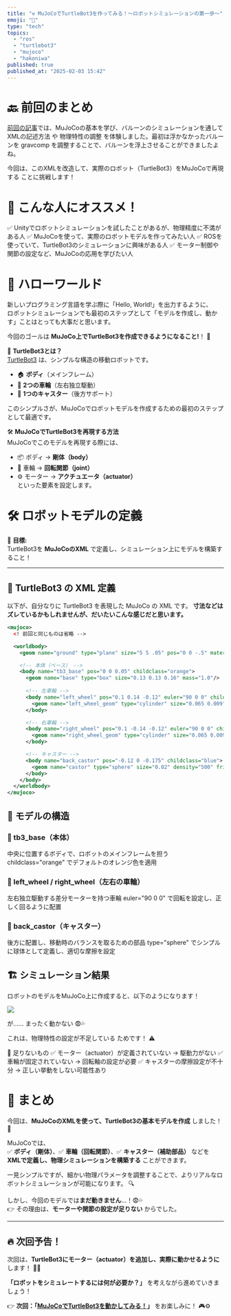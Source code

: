 ```yaml
---
title: "⚒️ MuJoCoでTurtleBot3を作ってみる！～ロボットシミュレーションの第一歩～"
emoji: "🙌"
type: "tech"
topics:
  - "ros"
  - "turtlebot3"
  - "mujoco"
  - "hakoniwa"
published: true
published_at: "2025-02-03 15:42"
---
```


# 🔙 前回のまとめ

[前回の記事](https://zenn.dev/kanetugu2022/articles/mujoco-intro)では、MuJoCoの基本を学び、バルーンのシミュレーションを通して XMLの記述方法 や 物理特性の調整 を体験しました。最初は浮かなかったバルーンを gravcomp を調整することで、バルーンを浮上させることができましたよね。

今回は、このXMLを改造して、実際のロボット（TurtleBot3）をMuJoCoで再現する ことに挑戦します！

# 🎯 こんな人にオススメ！
✅ Unityでロボットシミュレーションを試したことがあるが、物理精度に不満がある人
✅ MuJoCoを使って、実際のロボットモデルを作ってみたい人
✅ ROSを使っていて、TurtleBot3のシミュレーションに興味がある人
✅ モーター制御や関節の設定など、MuJoCoの応用を学びたい人

# 🚀 ハローワールド
新しいプログラミング言語を学ぶ際に「Hello, World!」を出力するように、  
ロボットシミュレーションでも最初のステップとして「モデルを作成し、動かす」ことはとっても大事だと思います。

今回のゴールは **MuJoCo上でTurtleBot3を作成できるようになること!**！ 🎯

🐢 **TurtleBot3とは？**  
[TurtleBot3](https://e-shop.robotis.co.jp/list.php?c_id=93) は、シンプルな構造の移動ロボットです。  
- 🏠 **ボディ**（メインフレーム）  
- 🔄 **2つの車輪**（左右独立駆動）  
- 🎱 **1つのキャスター**（後方サポート）  

このシンプルさが、MuJoCoでロボットモデルを作成するための最初のステップとして最適です。

🛠 **MuJoCoでTurtleBot3を再現する方法**  
MuJoCoでこのモデルを再現する際には、  
- 📦 ボディ → **剛体（body）**  
- 🔄 車輪 → **回転関節（joint）**  
- ⚙️ モーター → **アクチュエータ（actuator）**  
といった要素を設定します。

# 🛠 ロボットモデルの定義

🎯 **目標:**  
TurtleBot3を **MuJoCoのXML** で定義し、シミュレーション上にモデルを構築すること！  

---

## 📝 **TurtleBot3 の XML 定義**
以下が、自分なりに TurtleBot3 を表現した MuJoCo の XML です。
**寸法などはズレているかもしれませんが、だいたいこんな感じだと思います。**

```xml
<mujoco>
  <! 前回と同じものは省略 -->

  <worldbody>
    <geom name="ground" type="plane" size="5 5 .05" pos="0 0 -.5" material="grid"/>

    <!-- 本体（ベース） -->
    <body name="tb3_base" pos="0 0 0.05" childclass="orange">
      <geom name="base" type="box" size="0.13 0.13 0.16" mass="1.0"/>
      
      <!-- 左車輪 -->
      <body name="left_wheel" pos="0.1 0.14 -0.12" euler="90 0 0" childclass="pink">
        <geom name="left_wheel_geom" type="cylinder" size="0.065 0.009" density="500" friction="1.1"/>
      </body>

      <!-- 右車輪 -->
      <body name="right_wheel" pos="0.1 -0.14 -0.12" euler="90 0 0" childclass="green">
        <geom name="right_wheel_geom" type="cylinder" size="0.065 0.009" density="500" friction="1.1"/>
      </body>

      <!-- キャスター -->
      <body name="back_castor" pos="-0.12 0 -0.175" childclass="blue">
        <geom name="castor" type="sphere" size="0.02" density="500" friction="0.5"/>
      </body>
    </body>
  </worldbody>
</mujoco>
```

## 📌 モデルの構造
### 🔹 tb3_base（本体）

中央に位置するボディで、ロボットのメインフレームを担う
childclass="orange" でデフォルトのオレンジ色を適用

### 🔹 left_wheel / right_wheel（左右の車輪）

左右独立駆動する差分モーターを持つ車輪
euler="90 0 0" で回転を設定し、正しく回るように配置

### 🔹 back_castor（キャスター）

後方に配置し、移動時のバランスを取るための部品
type="sphere" でシンプルに球体として定義し、適切な摩擦を設定

## 🏗 シミュレーション結果

ロボットのモデルをMuJoCo上に作成すると、以下のようになります！

![](https://storage.googleapis.com/zenn-user-upload/8e3bb117a766-20250202.png)

が…… まったく動かない 😨💦

これは、物理特性の設定が不足している ためです！ ⚠️

🚨 足りないもの
✅ モーター（actuator）が定義されていない → 駆動力がない
✅ 車輪が固定されていない → 回転軸の設定が必要
✅ キャスターの摩擦設定が不十分 → 正しい挙動をしない可能性あり


# **📝 まとめ**
今回は、**MuJoCoのXMLを使って、TurtleBot3の基本モデルを作成** しました！ 🚀  

MuJoCoでは、  
✅ **ボディ（剛体）**、✅ **車輪（回転関節）**、✅ **キャスター（補助部品）** などを  
**XMLで定義し、物理シミュレーションを構築する** ことができます。  

一見シンプルですが、細かい物理パラメータを調整することで、よりリアルなロボットシミュレーションが可能になります。 🔍  

しかし、今回のモデルでは**まだ動きません**…！😨💦  
👉 その理由は、**モーターや関節の設定が足りない** からでした。  

---

## **🔥 次回予告！**
次回は、**TurtleBot3にモーター（actuator）を追加し、実際に動かせるように** します！ 🚗💨  

**「ロボットをシミュレートするには何が必要か？」** を考えながら進めていきましょう！  

👉 **次回：「[MuJoCoでTurtleBot3を動かしてみる！](https://zenn.dev/kanetugu2022/articles/mujoco-physics)」** をお楽しみに！ 🎮⚙️  